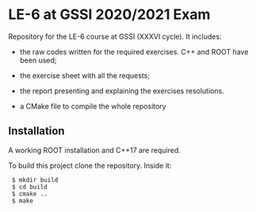 # LE-6 at GSSI 2020/2021 Exam

Repository for the LE-6 course at GSSI (XXXVI cycle). It includes:

* the raw codes written for the required exercises. C++ and ROOT have been used;

* the exercise sheet with all the requests;

* the report presenting and explaining the exercises resolutions.

* a CMake file to compile the whole repository

## Installation
A working ROOT installation and C++17 are required.

To build this project clone the repository. Inside it:

```
 $ mkdir build
 $ cd build
 $ cmake ..
 $ make
```
